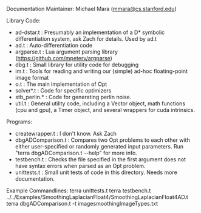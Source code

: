 Documentation Maintainer: Michael Mara (mmara@cs.stanford.edu)


Library Code:
* ad-dstar.t : Presumably an implementation of a D* symbolic differentiation system, ask Zach for details. Used by ad.t
* ad.t : Auto-differentiation code
* argparse.t : Lua argument parsing library (https://github.com/mpeterv/argparse)
* dbg.t : Small library for utility code for debugging
* im.t  : Tools for reading and writing our (simple) ad-hoc floating-point image format
* o.t : The main implementation of Opt
* solver*.t : Code for specific optimizers
* stb_perlin.* : Code for generating perlin noise.
* util.t : General utility code, including a Vector object, math functions (cpu and gpu), a Timer object, and several wrappers for cuda intrinsics.

Programs:
* createwrapper.t : I don't know. Ask Zach
* dbgADComparison.t : Compares two Opt problems to each other with either user-specified or randomly generated input parameters. Run "terra dbgADComparison.t --help" for more info.
* testbench.t : Checks the file specified in the first argument does not have syntax errors when parsed as an Opt problem.
* unittests.t : Small unit tests of code in this directory. Needs more documentation.


Example Commandlines:
terra unittests.t
terra testbench.t ../../Examples/SmoothingLaplacianFloat4/SmoothingLaplacianFloat4AD.t
terra dbgADComparison.t -t imagesmoothingImageTypes.txt